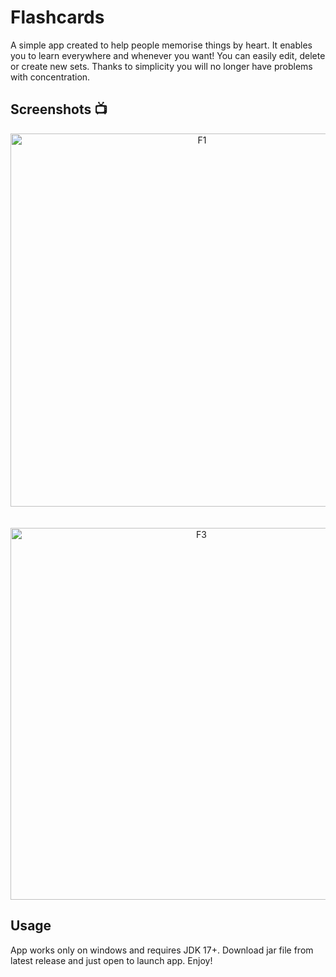# Flashcards
A simple app created to help people memorise things by heart. It enables you to learn everywhere and whenever you want! You can easily edit, delete or create new sets. Thanks to simplicity you will no longer have problems with concentration.

## Screenshots 📺
<p align="center">
<img width="597" alt="F1" src="https://user-images.githubusercontent.com/59342252/170871977-1ec5cd87-9275-4619-8033-c0c40cecbd78.png">
<br>
<br>
<br>
<img width="595" alt="F3" src="https://user-images.githubusercontent.com/59342252/170871985-c5111fa9-2e2f-4c39-acf3-c857cd905fb1.png">
</p>

## Usage
App works only on windows and requires JDK 17+. Download jar file from latest release and just open to launch app. Enjoy!
